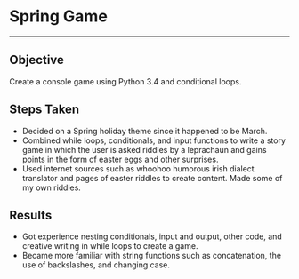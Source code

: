 # Spring Game

___
## Objective
Create a console game using Python 3.4 and conditional loops.

## Steps Taken
* Decided on a Spring holiday theme since it happened to be March.
* Combined while loops, conditionals, and input functions to write a story game in which the user is asked riddles by a leprachaun and gains points in the form of easter eggs and other surprises.
* Used internet sources such as whoohoo humorous irish dialect translator and pages of easter riddles to create content. Made some of my own riddles.

## Results
* Got experience nesting conditionals, input and output, other code, and creative writing in while loops to create a game.
* Became more familiar with string functions such as concatenation, the use of backslashes, and changing case.
